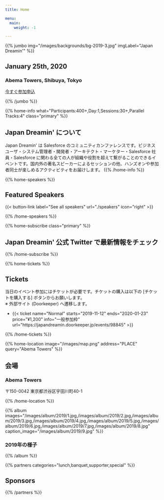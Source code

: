 ```yaml
---
title: Home

menu:
  main:
    weight: -1

---
```


{{% jumbo img="/images/backgrounds/bg-2019-3.jpg" imgLabel="Japan Dreamin'" %}}

## January 25th, 2020
### Abema Towers, Shibuya, Tokyo 


<a class="btn primary btn-lg" style="margin-top: 1em;" href="https://japandreamin.doorkeeper.jp/events/98845" target="_blank">今すぐ参加申込</a> 

<!--
<a class="btn primary btn-lg" href="CALL_FOR_SPEAKERS_URL">
    <svg class="icon icon-cfp"><use xlink:href="#cfp"></use></svg>Submit a presentation
</a>
-->

{{% /jumbo %}}



{{% home-info what="Participants:400+,Day:1,Sessions:30+,Parallel Tracks:4" class="primary" %}}
## Japan Dreamin' について

Japan Dreamin' は Salesforce のコミュニティカンファレンスです。ビジネスユーザ・システム管理者・開発者・アーキテクト・マーケター・Salesforce 社員・Salesforce に関わる全ての人が組織や役割を超えて繋がることのできるイベントです。国内外の著名スピーカーによるセッションの他、ハンズオンや参加者同士が楽しめるアクティビティをお届けします。
{{% /home-info %}}


<!-- {{< youtube-section link="YOUTUBE_ID" title="Watch 2019 best moments" class="" >}} -->

<!-- ... -->



{{% home-speakers %}}
## Featured Speakers

<!--
{{< button-link label="Submit a presentation"
                url="CALL_FOR_SPEAKERS_URL"
                icon="cfp" >}}
--> 
{{< button-link label="See all speakers"
                url="./speakers"
                icon="right" >}}


{{% /home-speakers %}}


<!-- ... -->

{{% home-subscribe  class="primary" %}}

## Japan Dreamin' 公式 Twitter で最新情報をチェック

{{% /home-subscribe %}}

<!-- ... -->

{{% home-tickets %}}
## Tickets
<!--
<a class="btn primary" href="TICKET_URL" target="_blank"><svg class="icon icon-cfp"><use xlink:href="#ticket"></use></svg>Ticketing</a>
-->
当日のイベント参加にはチケットが必要です。チケットの購入は以下の [チケットを購入する] ボタンからお願いします。
<br>※ 外部サイト (Doorkeeper) へ遷移します。

<ul>
<li>{{< ticket name="Normal"
           starts="2019-11-12"
           ends="2020-01-23"
           price="¥1,200"
           info="一般参加枠"
           url="https://japandreamin.doorkeeper.jp/events/98845" >}}</li>
</ul>

{{% /home-tickets %}}


<!-- ... -->

{{% home-location
    image="/images/map.png"
    address="PLACE"
    query="Abema Towers" %}}

## 会場

### Abema Towers

<!--Location Description-->
〒150-0042 東京都渋谷区宇田川町40-1

{{% /home-location %}}


<!-- ... -->

{{% album images="/images/album/2019/1.jpg,/images/album/2019/2.jpg,/images/album/2019/3.jpg,/images/album/2019/4.jpg,/images/album/2019/5.jpg,/images/album/2019/6.jpg,/images/album/2019/7.jpg,/images/album/2019/8.jpg" caption_image="/images/album/2019/9.jpg" %}}

### 2019年の様子

<!--
<a class="btn primary" target="_blank" rel="noopener" href="ALBUM_URL">
    See all photos
    {{% icon "right" %}}
</a>
-->

{{% /album  %}}

<!-- ... --> 

{{% partners categories="lunch,banquet,supporter,special" %}}

## Sponsors

{{% /partners %}}